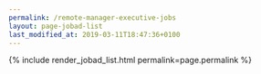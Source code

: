 ```yaml
---
permalink: /remote-manager-executive-jobs
layout: page-jobad-list
last_modified_at: 2019-03-11T18:47:36+0100
---
```

{% include render_jobad_list.html permalink=page.permalink %}
